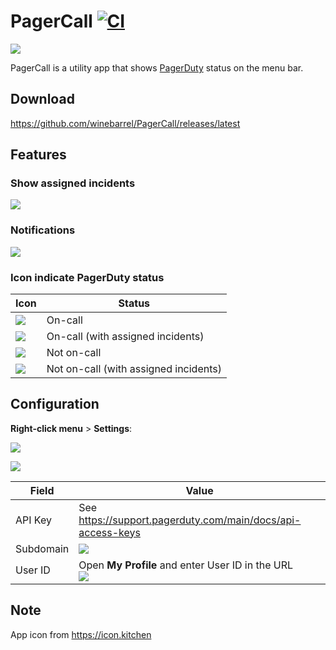 # PagerCall [![CI](https://github.com/winebarrel/PagerCall/actions/workflows/ci.yml/badge.svg)](https://github.com/winebarrel/PagerCall/actions/workflows/ci.yml)

[![](https://github.com/user-attachments/assets/e5fdb92f-a996-476f-8bb0-aa05c2b7d447)](https://apps.apple.com/app/pagercall/id6740581987)

PagerCall is a utility app that shows [PagerDuty](https://www.pagerduty.com/) status on the menu bar.

## Download

https://github.com/winebarrel/PagerCall/releases/latest

## Features

### Show assigned incidents

![](https://github.com/user-attachments/assets/d41db82d-44c2-4668-b540-077995689941)

### Notifications

![](https://github.com/user-attachments/assets/75f06b58-3126-4d55-a2ca-c4431890bbb8)

### Icon indicate PagerDuty status

| Icon | Status |
| - | - |
| ![](https://github.com/user-attachments/assets/70c94f47-1d51-4694-ba7b-03fb7676d975) | On-call |
| ![](https://github.com/user-attachments/assets/d97a1cf5-7416-44e2-a3fc-e8a53fde679d) | On-call (with assigned incidents) |
| ![](https://github.com/user-attachments/assets/c726dcd2-4fbf-4a67-af2e-2bce53fac572) | Not on-call |
| ![](https://github.com/user-attachments/assets/9be94bf9-1096-4b18-afaf-3a7b8993d012) | Not on-call (with assigned incidents) |

## Configuration

**Right-click menu** > **Settings**:

![](https://github.com/user-attachments/assets/8d80ff9f-7efb-490d-8b96-21b25fd1ffc2)

![](https://github.com/user-attachments/assets/44cf1972-7a58-407e-84db-4f4562b58e05)

| Field | Value |
| - | - |
| API Key | See https://support.pagerduty.com/main/docs/api-access-keys |
| Subdomain | ![](https://github.com/user-attachments/assets/71d5d38c-d3c6-43f5-bf92-a1565ed168fb) |
| User ID | Open **My Profile** and enter User ID in the URL<br>![](https://github.com/user-attachments/assets/c68211b6-3c62-40fe-91f8-379b5de47ef7) |

## Note

App icon from https://icon.kitchen
